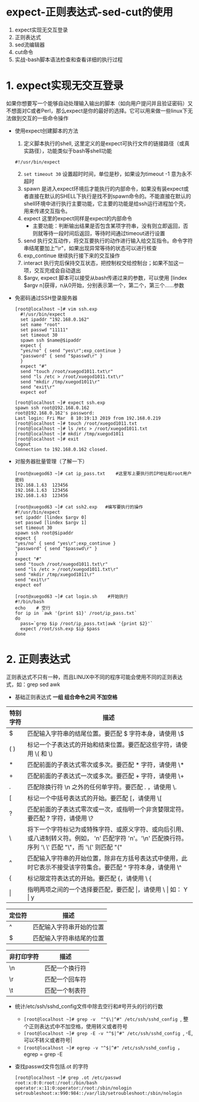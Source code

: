 # expect-正则表达式-sed-cut的使用

1. expect实现无交互登录
2. 正则表达式
3. sed流编辑器
4. cut命令
5. 实战-bash脚本语法检查和查看详细的执行过程

# 1. expect实现无交互登录
如果你想要写一个能够自动处理输入输出的脚本（如向用户提问并且验证密码）又不想面对C或者Perl，那么expect是你的最好的选择。它可以用来做一些linux下无法做到交互的一些命令操作

- 使用expect创建脚本的方法
  1. 定义脚本执行的shell, 这里定义的是expect可执行文件的链接路径（或真实路径），功能类似于bash等shell功能
    ```
    #!/usr/bin/expect 
    ```    
  2. ```set timeout 30```	设置超时时间，单位是秒，如果设为timeout -1 意为永不超时
  3. spawn 是进入expect环境后才能执行的内部命令，如果没有装expect或者直接在默认的SHELL下执行是找不到spawn命令的。不能直接在默认的shell环境中进行执行主要功能，它主要的功能是给ssh运行进程加个壳，用来传递交互指令。
  4. expect	这里的expect同样是expect的内部命令
	  - 主要功能：判断输出结果是否包含某项字符串，没有则立即返回，否则就等待一段时间后返回，等待时间通过timeout进行设置
  5. send	执行交互动作，将交互要执行的动作进行输入给交互指令。命令字符串结尾要加上"\r"，如果出现异常等待的状态可以进行核查
  6. exp_continue	继续执行接下来的交互操作
  7. interact	执行完后保持交互状态，把控制权交给控制台；如果不加这一项，交互完成会自动退出
  8. $argv, expect 脚本可以接受从bash传递过来的参数，可以使用 [lindex $argv n]获得，n从0开始，分别表示第一个，第二个，第三个……参数


- 免密码通过SSH登录服务器
  ```
  [root@localhost ~]# vim ssh.exp
    #!/usr/bin/expect
    set ipaddr "192.168.0.162"
    set name "root"
    set passwd "11111"
    set timeout 30
    spawn ssh $name@$ipaddr
    expect {
    "yes/no" { send "yes\r";exp_continue }
    "password" { send "$passwd\r" }
    }
    expect "#"
    send "touch /root/xuegod1011.txt\r"
    send "ls /etc > /root/xuegod1011.txt\r"
    send "mkdir /tmp/xuegod1011\r"
    send "exit\r"
    expect eof

  [root@localhost ~]# expect ssh.exp 
  spawn ssh root@192.168.0.162
  root@192.168.0.162's password: 
  Last login: Fri Mar  8 10:19:13 2019 from 192.168.0.219
  [root@localhost ~]# touch /root/xuegod1011.txt
  [root@localhost ~]# ls /etc > /root/xuegod1011.txt
  [root@localhost ~]# mkdir /tmp/xuegod1011
  [root@localhost ~]# exit
  logout
  Connection to 192.168.0.162 closed.
  ```
- 对服务器批量管理（了解一下）
  ```
  [root@xuegod63 ~]# cat ip_pass.txt    #这里写上要执行的IP地址和root用户密码
  192.168.1.63  123456
  192.168.1.63  123456
  192.168.1.63  123456
  
  [root@xuegod63 ~]# cat ssh2.exp   #编写要执行的操作
  #!/usr/bin/expect
  set ipaddr [lindex $argv 0]
  set passwd [lindex $argv 1]
  set timeout 30
  spawn ssh root@$ipaddr
  expect {
  "yes/no" { send "yes\r";exp_continue }
  "password" { send "$passwd\r" }
  }
  expect "#"
  send "touch /root/xuegod1011.txt\r"
  send "ls /etc > /root/xuegod1011.txt\r"
  send "mkdir /tmp/xuegod1011\r"
  send "exit\r"
  expect eof

  [root@xuegod63 ~]# cat login.sh    #开始执行
  #!/bin/bash
  echo    # 空行
  for ip in `awk '{print $1}' /root/ip_pass.txt`
  do
    pass=`grep $ip /root/ip_pass.txt|awk '{print $2}'`
    expect /root/ssh.exp $ip $pass
  done
  ```
# 2. 正则表达式

正则表达式不只有一种，而且LINUX中不同的程序可能会使用不同的正则表达式，如：grep   sed   awk

- 基础正则表达式
**一组 组合命令之间 不加空格**

|特别字符|描述|
|-|-|
|$|匹配输入字符串的结尾位置。要匹配 $ 字符本身，请使用 \\$|
|( )|标记一个子表达式的开始和结束位置。要匹配这些字符，请使用 \\( 和 \\)|
|*|匹配前面的子表达式零次或多次。要匹配 * 字符，请使用 \\*|
|+|匹配前面的子表达式一次或多次。要匹配 + 字符，请使用 \\+|
|.|匹配除换行符 \n 之外的任何单字符。要匹配 . ，请使用 \\. |
|[|标记一个中括号表达式的开始。要匹配 [，请使用 \\[|
|?|匹配前面的子表达式零次或一次，或指明一个非贪婪限定符。要匹配 ? 字符，请使用 \\?|
| \\ |将下一个字符标记为或特殊字符、或原义字符、或向后引用、或八进制转义符。例如， 'n' 匹配字符 'n'。'\n' 匹配换行符。序列 '\\ \\' 匹配 "\\"，而 '\\(' 则匹配 "("|
|^|匹配输入字符串的开始位置，除非在方括号表达式中使用，此时它表示不接受该字符集合。要匹配 ^ 字符本身，请使用 \\^|
|{|标记限定符表达式的开始。要匹配 {，请使用 \\ { |
| \| |指明两项之间的一个选择要匹配，要匹配 \|，请使用 \\ \|  如：  Y \| y |

|定位符|描述|
|-|-|
|^|匹配输入字符串开始的位置|
|$|匹配输入字符串结尾的位置|

|非打印字符|描述|
|-|-|
|\n|匹配一个换行符|
|\r|匹配一个回车符|
|\t|匹配一个制表符|

- 统计/etc/ssh/sshd_config文件中除去空行和#号开头的行的行数
  - ```[root@localhost ~]# grep -v  "^$\|^#" /etc/ssh/sshd_config ```, 整个正则表达式中不加空格，使用转义或者符号
  - ```[root@localhost ~]# grep -E -v "^$|^#" /etc/ssh/sshd_config ```, -E, 可以不转义或者符号|
  - ```[root@localhost ~]# egrep -v "^$|^#" /etc/ssh/sshd_config ```，egrep = grep -E

- 查找passwd文件包括.ot 的字符
  ```shell
  [root@localhost ~]# grep .ot /etc/passwd
  root:x:0:0:root:/root:/bin/bash
  operator:x:11:0:operator:/root:/sbin/nologin
  setroubleshoot:x:990:984::/var/lib/setroubleshoot:/sbin/nologin
  ```
